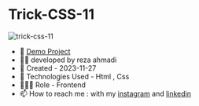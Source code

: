 # Trick-CSS-11

![trick-css-11](https://github.com/ahmadideveloper/Trick-CSS-11/assets/141068188/acd1eed2-b5a5-4aee-9610-3a8bf5d5ae81)


- 🔗 [Demo Project](https://ahmadideveloper.github.io/Trick-CSS-11/)
- 👨‍💻 developed by reza ahmadi 
- 📆 Created - 2023-11-27
- 🤖 Technologies Used - Html , Css
- 🕵🏻‍♀️ Role - Frontend
- 📫 How to reach me : with my [instagram](https://instagram.com/ahmadideveloper) and [linkedin](https://linkedin.com/in/reza-ahmadi-639351286)
